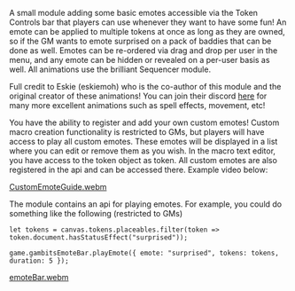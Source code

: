 <p>A small module adding some basic emotes accessible via the Token Controls bar that players can use whenever they want to have some fun! An emote can be applied to multiple tokens at once as long as they are owned, so if the GM wants to emote surprised on a pack of baddies that can be done as well. Emotes can be re-ordered via drag and drop per user in the menu, and any emote can be hidden or revealed on a per-user basis as well. All animations use the brilliant Sequencer module.</p>

<p>Full credit to Eskie (eskiemoh) who is the co-author of this module and the original creator of these animations! You can join their discord <a href="https://discord.gg/rCbY7jAZKh" target="_blank" rel="nofollow noopener">here</a> for many more excellent animations such as spell effects, movement, etc!</p>

<p>You have the ability to register and add your own custom emotes! Custom macro creation functionality is restricted to GMs, but players will have access to play all custom emotes. These emotes will be displayed in a list where you can edit or remove them as you wish. In the macro text editor, you have access to the token object as token. All custom emotes are also registered in the api and can be accessed there. Example video below:</p>

[CustomEmoteGuide.webm](https://github.com/user-attachments/assets/a35f6bf4-f13f-41fb-b333-0fb27330668f)

<p>The module contains an api for playing emotes. For example, you could do something like the following (restricted to GMs)</p>

```
let tokens = canvas.tokens.placeables.filter(token => token.document.hasStatusEffect("surprised"));

game.gambitsEmoteBar.playEmote({ emote: "surprised", tokens: tokens, duration: 5 });
```

[emoteBar.webm](https://github.com/user-attachments/assets/11021d1a-37b3-4ff9-92f0-7c03ca639a4a)
